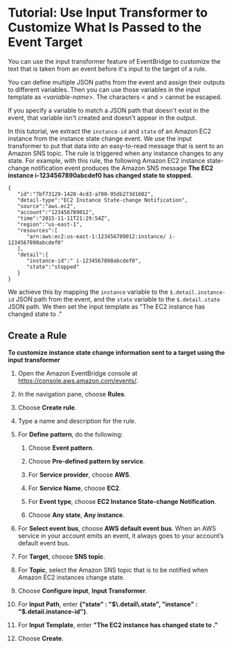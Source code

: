 # Tutorial: Use Input Transformer to Customize What Is Passed to the Event Target<a name="eventbridge-input-transformer-tutorial"></a>

You can use the input transformer feature of EventBridge to customize the text that is taken from an event before it's input to the target of a rule\. 

You can define multiple JSON paths from the event and assign their outputs to different variables\. Then you can use those variables in the input template as <*variable\-name*>\. The characters < and > cannot be escaped\.

If you specify a variable to match a JSON path that doesn't exist in the event, that variable isn't created and doesn't appear in the output\.

In this tutorial, we extract the `instance-id` and `state` of an Amazon EC2 instance from the instance state change event\. We use the input transformer to put that data into an easy\-to\-read message that is sent to an Amazon SNS topic\. The rule is triggered when any instance changes to any state\. For example, with this rule, the following Amazon EC2 instance state\-change notification event produces the Amazon SNS message **The EC2 instance i\-1234567890abcdef0 has changed state to stopped\.**

```
{
   "id":"7bf73129-1428-4cd3-a780-95db273d1602",
   "detail-type":"EC2 Instance State-change Notification",
   "source":"aws.ec2",
   "account":"123456789012",
   "time":"2015-11-11T21:29:54Z",
   "region":"us-east-1",
   "resources":[
      "arn:aws:ec2:us-east-1:123456789012:instance/ i-1234567890abcdef0"
   ],
   "detail":{
      "instance-id":" i-1234567890abcdef0",
      "state":"stopped"
   }
}
```

We achieve this by mapping the `instance` variable to the `$.detail.instance-id` JSON path from the event, and the `state` variable to the `$.detail.state` JSON path\. We then set the input template as "The EC2 instance <instance> has changed state to <state>\."

## Create a Rule<a name="input-transformer-create-rule"></a>

**To customize instance state change information sent to a target using the input transformer**

1. Open the Amazon EventBridge console at [https://console\.aws\.amazon\.com/events/](https://console.aws.amazon.com/events/)\.

1. In the navigation pane, choose **Rules**\.

1. Choose **Create rule**\.

1. Type a name and description for the rule\.

1. For **Define pattern**, do the following:

   1. Choose **Event pattern**\.

   1. Choose **Pre\-defined pattern by service**\.

   1. For **Service provider**, choose **AWS**\.

   1. For **Service Name**, choose **EC2**\.

   1. For **Event type**, choose **EC2 Instance State\-change Notification**\.

   1. Choose **Any state**, **Any instance**\.

1. For **Select event bus**, choose **AWS default event bus**\. When an AWS service in your account emits an event, it always goes to your account’s default event bus\. 

1. For **Target**, choose **SNS topic**\.

1. For **Topic**, select the Amazon SNS topic that is to be notified when Amazon EC2 instances change state\.

1. Choose **Configure input**, **Input Transformer**\.

1. For **Input Path**, enter **\{"state" : "$\.detail\.state", "instance" : "$\.detail\.instance\-id"\}**\.

1. For **Input Template**, enter **"The EC2 instance <instance> has changed state to <state>\."**

1. Choose **Create**\.